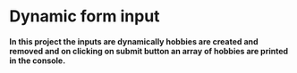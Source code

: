 # Dynamic form input

#### In this project the inputs are dynamically hobbies are created and removed and on clicking on submit button an array of hobbies are printed in the console.
